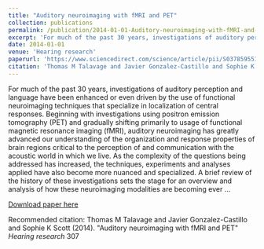 ```yaml
---
title: "Auditory neuroimaging with fMRI and PET"
collection: publications
permalink: /publication/2014-01-01-Auditory-neuroimaging-with-fMRI-and-PET
excerpt: 'For much of the past 30 years, investigations of auditory perception and language have been enhanced or even driven by the use of functional neuroimaging techniques that specialize in localization of central responses. Beginning with investigations using positron emission tomography (PET) and gradually shifting primarily to usage of functional magnetic resonance imaging (fMRI), auditory neuroimaging has greatly advanced our understanding of the organization and response properties of brain regions critical to the perception of and communication with the acoustic world in which we live. As the complexity of the questions being addressed has increased, the techniques, experiments and analyses applied have also become more nuanced and specialized. A brief review of the history of these investigations sets the stage for an overview and analysis of how these neuroimaging modalities are becoming ever …'
date: 2014-01-01
venue: 'Hearing research'
paperurl: 'https://www.sciencedirect.com/science/article/pii/S0378595513002323'
citation: 'Thomas M Talavage and Javier Gonzalez-Castillo and Sophie K Scott (2014). &quot;Auditory neuroimaging with fMRI and PET&quot; <i>Hearing research</i> 307'
---
```

For much of the past 30 years, investigations of auditory perception and language have been enhanced or even driven by the use of functional neuroimaging techniques that specialize in localization of central responses. Beginning with investigations using positron emission tomography (PET) and gradually shifting primarily to usage of functional magnetic resonance imaging (fMRI), auditory neuroimaging has greatly advanced our understanding of the organization and response properties of brain regions critical to the perception of and communication with the acoustic world in which we live. As the complexity of the questions being addressed has increased, the techniques, experiments and analyses applied have also become more nuanced and specialized. A brief review of the history of these investigations sets the stage for an overview and analysis of how these neuroimaging modalities are becoming ever …

[Download paper here](https://www.sciencedirect.com/science/article/pii/S0378595513002323)

Recommended citation: Thomas M Talavage and Javier Gonzalez-Castillo and Sophie K Scott (2014). "Auditory neuroimaging with fMRI and PET" <i>Hearing research</i> 307